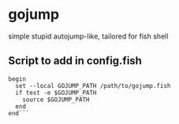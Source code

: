 # gojump
simple stupid autojump-like, tailored for fish shell

## Script to add in config.fish
```shell
begin
  set --local GOJUMP_PATH /path/to/gojump.fish
  if test -e $GOJUMP_PATH
    source $GOJUMP_PATH
  end
end```
